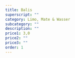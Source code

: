```yaml
---
title: Balis
superscript: ""
category: Limo, Mate & Wasser
subcategory: ""
description: ""
price1: 3,0
price2: ""
price3: ""
order: 1
---
```

